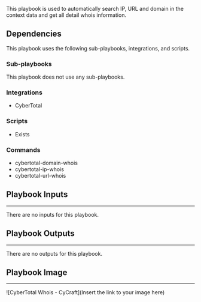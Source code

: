 This playbook is used to automatically search IP, URL and domain in the context data and get all detail whois information.

## Dependencies
This playbook uses the following sub-playbooks, integrations, and scripts.

### Sub-playbooks
This playbook does not use any sub-playbooks.

### Integrations
* CyberTotal

### Scripts
* Exists

### Commands
* cybertotal-domain-whois
* cybertotal-ip-whois
* cybertotal-url-whois

## Playbook Inputs
---
There are no inputs for this playbook.

## Playbook Outputs
---
There are no outputs for this playbook.

## Playbook Image
---
![CyberTotal Whois - CyCraft](Insert the link to your image here)